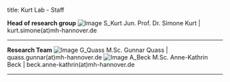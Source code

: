 title: Kurt Lab - Staff

**Head of research group**
![Image S_Kurt](/S_Kurt.png)
Jun. Prof. Dr. Simone Kurt | kurt.simone(at)mh-hannover.de

---------------------------
**Research Team**
![Image G_Quass](/G_Quass.png)
M.Sc. Gunnar Quass | quass.gunnar(at)mh-hannover.de
![Image A_Beck](/A_Beck.png)
M.Sc. Anne-Kathrin Beck | beck.anne-kathrin(at)mh-hannover.de


-----------------------------
